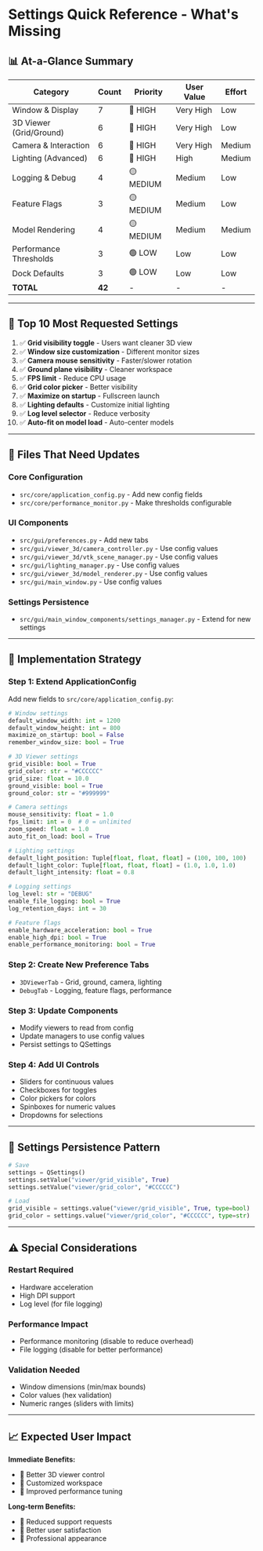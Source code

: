 # Settings Quick Reference - What's Missing

## 📊 At-a-Glance Summary

| Category | Count | Priority | User Value | Effort |
|----------|-------|----------|-----------|--------|
| Window & Display | 7 | 🔴 HIGH | Very High | Low |
| 3D Viewer (Grid/Ground) | 6 | 🔴 HIGH | Very High | Low |
| Camera & Interaction | 6 | 🔴 HIGH | Very High | Medium |
| Lighting (Advanced) | 6 | 🔴 HIGH | High | Medium |
| Logging & Debug | 4 | 🟡 MEDIUM | Medium | Low |
| Feature Flags | 3 | 🟡 MEDIUM | Medium | Low |
| Model Rendering | 4 | 🟡 MEDIUM | Medium | Medium |
| Performance Thresholds | 3 | 🟢 LOW | Low | Low |
| Dock Defaults | 3 | 🟢 LOW | Low | Low |
| **TOTAL** | **42** | - | - | - |

---

## 🎯 Top 10 Most Requested Settings

1. ✅ **Grid visibility toggle** - Users want cleaner 3D view
2. ✅ **Window size customization** - Different monitor sizes
3. ✅ **Camera mouse sensitivity** - Faster/slower rotation
4. ✅ **Ground plane visibility** - Cleaner workspace
5. ✅ **FPS limit** - Reduce CPU usage
6. ✅ **Grid color picker** - Better visibility
7. ✅ **Maximize on startup** - Fullscreen launch
8. ✅ **Lighting defaults** - Customize initial lighting
9. ✅ **Log level selector** - Reduce verbosity
10. ✅ **Auto-fit on model load** - Auto-center models

---

## 📁 Files That Need Updates

### Core Configuration
- `src/core/application_config.py` - Add new config fields
- `src/core/performance_monitor.py` - Make thresholds configurable

### UI Components
- `src/gui/preferences.py` - Add new tabs
- `src/gui/viewer_3d/camera_controller.py` - Use config values
- `src/gui/viewer_3d/vtk_scene_manager.py` - Use config values
- `src/gui/lighting_manager.py` - Use config values
- `src/gui/viewer_3d/model_renderer.py` - Use config values
- `src/gui/main_window.py` - Use config values

### Settings Persistence
- `src/gui/main_window_components/settings_manager.py` - Extend for new settings

---

## 🔧 Implementation Strategy

### Step 1: Extend ApplicationConfig
Add new fields to `src/core/application_config.py`:
```python
# Window settings
default_window_width: int = 1200
default_window_height: int = 800
maximize_on_startup: bool = False
remember_window_size: bool = True

# 3D Viewer settings
grid_visible: bool = True
grid_color: str = "#CCCCCC"
grid_size: float = 10.0
ground_visible: bool = True
ground_color: str = "#999999"

# Camera settings
mouse_sensitivity: float = 1.0
fps_limit: int = 0  # 0 = unlimited
zoom_speed: float = 1.0
auto_fit_on_load: bool = True

# Lighting settings
default_light_position: Tuple[float, float, float] = (100, 100, 100)
default_light_color: Tuple[float, float, float] = (1.0, 1.0, 1.0)
default_light_intensity: float = 0.8

# Logging settings
log_level: str = "DEBUG"
enable_file_logging: bool = True
log_retention_days: int = 30

# Feature flags
enable_hardware_acceleration: bool = True
enable_high_dpi: bool = True
enable_performance_monitoring: bool = True
```

### Step 2: Create New Preference Tabs
- `3DViewerTab` - Grid, ground, camera, lighting
- `DebugTab` - Logging, feature flags, performance

### Step 3: Update Components
- Modify viewers to read from config
- Update managers to use config values
- Persist settings to QSettings

### Step 4: Add UI Controls
- Sliders for continuous values
- Checkboxes for toggles
- Color pickers for colors
- Spinboxes for numeric values
- Dropdowns for selections

---

## 💾 Settings Persistence Pattern

```python
# Save
settings = QSettings()
settings.setValue("viewer/grid_visible", True)
settings.setValue("viewer/grid_color", "#CCCCCC")

# Load
grid_visible = settings.value("viewer/grid_visible", True, type=bool)
grid_color = settings.value("viewer/grid_color", "#CCCCCC", type=str)
```

---

## ⚠️ Special Considerations

### Restart Required
- Hardware acceleration
- High DPI support
- Log level (for file logging)

### Performance Impact
- Performance monitoring (disable to reduce overhead)
- File logging (disable for better performance)

### Validation Needed
- Window dimensions (min/max bounds)
- Color values (hex validation)
- Numeric ranges (sliders with limits)

---

## 📈 Expected User Impact

**Immediate Benefits:**
- 🎯 Better 3D viewer control
- 🎯 Customized workspace
- 🎯 Improved performance tuning

**Long-term Benefits:**
- 🎯 Reduced support requests
- 🎯 Better user satisfaction
- 🎯 Professional appearance


